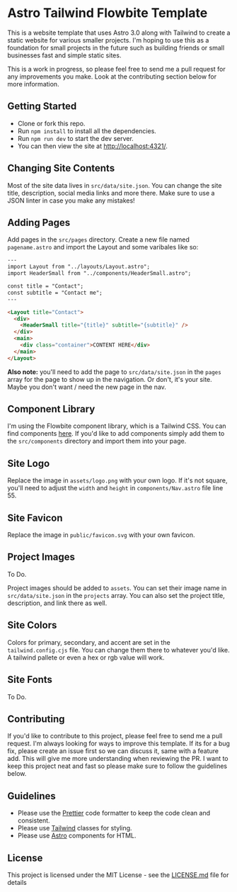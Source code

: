 # Astro Tailwind Flowbite Template

This is a website template that uses Astro 3.0 along with Tailwind to create a static website for various smaller projects. I'm hoping to use this as a foundation for small projects in the future such as building friends or small businesses fast and simple static sites.

This is a work in progress, so please feel free to send me a pull request for any improvements you make. Look at the contributing section below for more information.

## Getting Started

- Clone or fork this repo.
- Run `npm install` to install all the dependencies.
- Run `npm run dev` to start the dev server.
- You can then view the site at [http://localhost:4321/](http://localhost:4321/).

## Changing Site Contents

Most of the site data lives in `src/data/site.json`. You can change the site title, description, social media links and more there. Make sure to use a JSON linter in case you make any mistakes!

## Adding Pages

Add pages in the `src/pages` directory. Create a new file named `pagename.astro` and import the Layout and some varibales like so:

```html
---
import Layout from "../layouts/Layout.astro";
import HeaderSmall from "../components/HeaderSmall.astro";

const title = "Contact";
const subtitle = "Contact me";
---

<Layout title="Contact">
  <div>
    <HeaderSmall title="{title}" subtitle="{subtitle}" />
  </div>
  <main>
    <div class="container">CONTENT HERE</div>
  </main>
</Layout>
```

**Also note:** you'll need to add the page to `src/data/site.json` in the `pages` array for the page to show up in the navigation. Or don't, it's your site. Maybe you don't want / need the new page in the nav.

## Component Library

I'm using the Flowbite component library, which is a Tailwind CSS. You can find components [here](https://flowbite.com/docs/components/accordion/). If you'd like to add components simply add them to the `src/components` directory and import them into your page.

## Site Logo

Replace the image in `assets/logo.png` with your own logo. If it's not square, you'll need to adjust the `width` and `height` in `components/Nav.astro` file line 55.

## Site Favicon

Replace the image in `public/favicon.svg` with your own favicon.

## Project Images

To Do.

Project images should be added to `assets`. You can set their image name in `src/data/site.json` in the `projects` array. You can also set the project title, description, and link there as well.

## Site Colors

Colors for primary, secondary, and accent are set in the `tailwind.config.cjs` file. You can change them there to whatever you'd like. A tailwind pallete or even a hex or rgb value will work.

## Site Fonts

To Do.

## Contributing

If you'd like to contribute to this project, please feel free to send me a pull request. I'm always looking for ways to improve this template. If its for a bug fix, please create an issue first so we can discuss it, same with a feature add. This will give me more understanding when reviewing the PR. I want to keep this project neat and fast so please make sure to follow the guidelines below.

## Guidelines

- Please use the [Prettier](https://prettier.io/) code formatter to keep the code clean and consistent.
- Please use [Tailwind](https://tailwindcss.com/) classes for styling.
- Please use [Astro](https://astro.build/) components for HTML.

## License

This project is licensed under the MIT License - see the [LICENSE.md](LICENSE.md) file for details
